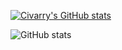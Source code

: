 [![Civarry's GitHub stats](https://github-readme-stats.vercel.app/api/top-langs?username=civarry&hide=html&theme=merko&show_icons=true&layout=compact&langs_count=10&card_width=1000)](https://github.com/civarry/)

![GitHub stats](https://github-readme-stats.vercel.app/api?username=civarry&theme=merko&&show_icons=true&layout=compact&langs_count=10&card_width=1000)


<!---
civarry/civarry is a ✨ special ✨ repository because its `README.md` (this file) appears on your GitHub profile.
You can click the Preview link to take a look at your changes.
--->
